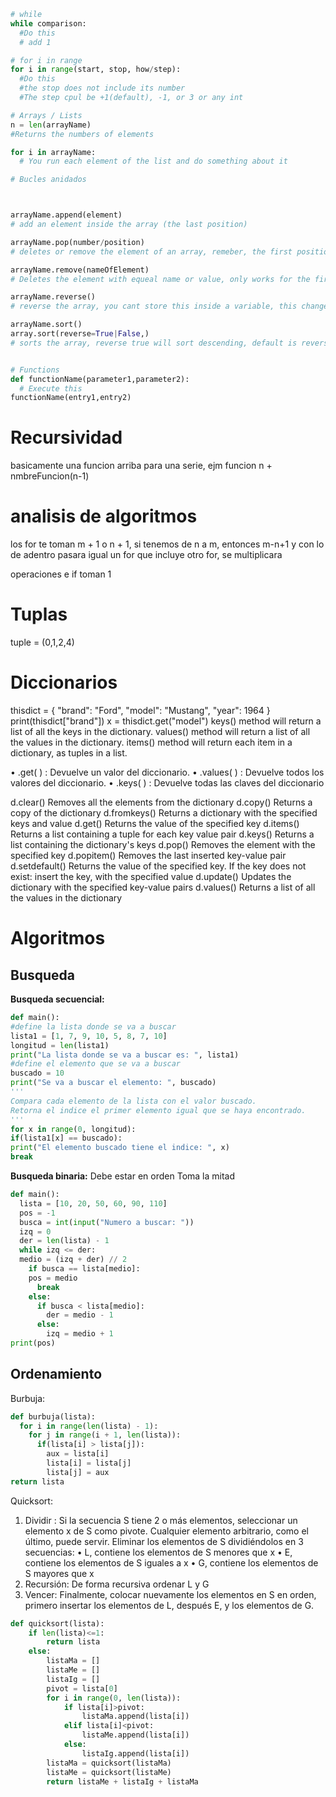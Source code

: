 ```py
# while 
while comparison:
  #Do this
  # add 1 

# for i in range
for i in range(start, stop, how/step):
  #Do this
  #the stop does not include its number
  #The step cpul be +1(default), -1, or 3 or any int

# Arrays / Lists
n = len(arrayName)
#Returns the numbers of elements

for i in arrayName:
  # You run each element of the list and do something about it

# Bucles anidados



arrayName.append(element)
# add an element inside the array (the last position)

arrayName.pop(number/position)
# deletes or remove the element of an array, remeber, the first position is 0

arrayName.remove(nameOfElement)
# Deletes the element with equeal name or value, only works for the first occurrence of the specified value

arrayName.reverse()
# reverse the array, you cant store this inside a variable, this changes the same array

arrayName.sort()
array.sort(reverse=True|False,)
# sorts the array, reverse true will sort descending, default is reverse = false (ascending)


# Functions
def functionName(parameter1,parameter2):
  # Execute this
functionName(entry1,entry2)
```

# Recursividad

basicamente una funcion arriba para una serie, ejm funcion n + nmbreFuncion(n-1)

# analisis de algoritmos

los for te toman m + 1 o n + 1, si tenemos de n a m, entonces m-n+1 y con lo de adentro pasara igual
un for que incluye  otro for, se multiplicara

operaciones e if toman 1

# Tuplas
tuple = (0,1,2,4)

# Diccionarios
thisdict =	{
  "brand": "Ford",
  "model": "Mustang",
  "year": 1964
}
print(thisdict["brand"])
x = thisdict.get("model")
keys() method will return a list of all the keys in the dictionary.
values() method will return a list of all the values in the dictionary.
items() method will return each item in a dictionary, as tuples in a list.

• .get( ) : Devuelve un valor del diccionario.
• .values( ) : Devuelve todos los valores del diccionario.
• .keys( ) : Devuelve todas las claves del diccionario

d.clear()	Removes all the elements from the dictionary
d.copy()	Returns a copy of the dictionary
d.fromkeys()	Returns a dictionary with the specified keys and value
d.get()	Returns the value of the specified key
d.items()	Returns a list containing a tuple for each key value pair
d.keys()	Returns a list containing the dictionary's keys
d.pop()	Removes the element with the specified key
d.popitem()	Removes the last inserted key-value pair
d.setdefault()	Returns the value of the specified key. If the key does not exist: insert the key, with the specified value
d.update()	Updates the dictionary with the specified key-value pairs
d.values()	Returns a list of all the values in the dictionary

# Algoritmos

## Busqueda

**Busqueda secuencial:**
```py
def main():
#define la lista donde se va a buscar
lista1 = [1, 7, 9, 10, 5, 8, 7, 10]
longitud = len(lista1)
print("La lista donde se va a buscar es: ", lista1)
#define el elemento que se va a buscar
buscado = 10
print("Se va a buscar el elemento: ", buscado)
'''
Compara cada elemento de la lista con el valor buscado.
Retorna el indice el primer elemento igual que se haya encontrado.
'''
for x in range(0, longitud):
if(lista1[x] == buscado):
print("El elemento buscado tiene el indice: ", x)
break
```

**Busqueda binaria:**
Debe estar en orden
Toma la mitad
```py
def main():
  lista = [10, 20, 50, 60, 90, 110]
  pos = -1
  busca = int(input("Numero a buscar: "))
  izq = 0
  der = len(lista) - 1
  while izq <= der:
  medio = (izq + der) // 2
    if busca == lista[medio]:
    pos = medio
      break
    else:
      if busca < lista[medio]:
        der = medio - 1
      else:
        izq = medio + 1
print(pos)
```

## Ordenamiento

Burbuja:
```py
def burbuja(lista):
  for i in range(len(lista) - 1):
    for j in range(i + 1, len(lista)):
      if(lista[i] > lista[j]):
        aux = lista[i]
        lista[i] = lista[j]
        lista[j] = aux
return lista
```

Quicksort:
1) Dividir : Si la secuencia S tiene 2 o más elementos,
seleccionar un elemento x de S como pivote. Cualquier elemento
arbitrario, como el último, puede servir. Eliminar los elementos
de S dividiéndolos en 3 secuencias:
  • L, contiene los elementos de S menores que x
  • E, contiene los elementos de S iguales a x
  • G, contiene los elementos de S mayores que x
2) Recursión: De forma recursiva ordenar L y G
3) Vencer: Finalmente, colocar nuevamente los elementos en S
en orden, primero insertar los elementos de L, después E, y los
elementos de G.

```py
def quicksort(lista):
    if len(lista)<=1:
        return lista
    else:
        listaMa = []
        listaMe = []
        listaIg = []
        pivot = lista[0]
        for i in range(0, len(lista)):
            if lista[i]>pivot:
                listaMa.append(lista[i])
            elif lista[i]<pivot:
                listaMe.append(lista[i])
            else:
                listaIg.append(lista[i])
        listaMa = quicksort(listaMa)
        listaMe = quicksort(listaMe)
        return listaMe + listaIg + listaMa
```
